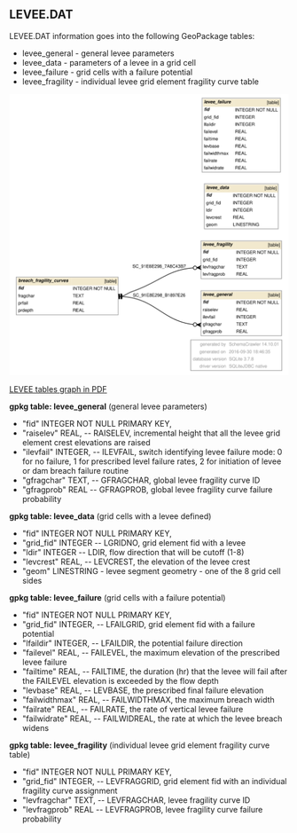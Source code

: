 
<a name="levee"></a>
## LEVEE.DAT 

LEVEE.DAT information goes into the following GeoPackage tables:

* levee_general - general levee parameters
* levee_data - parameters of a levee in a grid cell
* levee_failure - grid cells with a failure potential
* levee_fragility - individual levee grid element fragility curve table

![LEVEE tables graph](db_schema_graphs/levee.svg)

[LEVEE tables graph in PDF](db_schema_graphs/levee.pdf)

**gpkg table: levee_general** (general levee parameters)

* "fid" INTEGER NOT NULL PRIMARY KEY,
* "raiselev" REAL, -- RAISELEV, incremental height that all the levee grid element crest elevations
are raised
* "ilevfail" INTEGER, -- ILEVFAIL, switch identifying levee failure mode: 0 for no failure, 1 for prescribed level failure rates, 2 for initiation of levee or dam breach failure routine
* "gfragchar" TEXT, -- GFRAGCHAR, global levee fragility curve ID
* "gfragprob"  REAL -- GFRAGPROB, global levee fragility curve failure probability

**gpkg table: levee_data** (grid cells with a levee defined)

* "fid" INTEGER NOT NULL PRIMARY KEY,
* "grid_fid" INTEGER -- LGRIDNO, grid element fid with a levee
* "ldir" INTEGER -- LDIR, flow direction that will be cutoff (1-8)
* "levcrest" REAL, -- LEVCREST, the elevation of the levee crest
* "geom" LINESTRING - levee segment geometry - one of the 8 grid cell sides

**gpkg table: levee_failure** (grid cells with a failure potential)

* "fid" INTEGER NOT NULL PRIMARY KEY,
* "grid_fid" INTEGER, -- LFAILGRID, grid element fid with a failure potential
* "lfaildir" INTEGER, -- LFAILDIR, the potential failure direction
* "failevel" REAL, -- FAILEVEL, the maximum elevation of the prescribed levee failure
* "failtime" REAL, -- FAILTIME, the duration (hr) that the levee will fail after the FAILEVEL elevation is exceeded by the flow depth
* "levbase" REAL, -- LEVBASE, the prescribed final failure elevation
* "failwidthmax" REAL, -- FAILWIDTHMAX, the maximum breach width
* "failrate" REAL, -- FAILRATE, the rate of vertical levee failure
* "failwidrate" REAL, -- FAILWIDREAL, the rate at which the levee breach widens

**gpkg table: levee_fragility** (individual levee grid element fragility curve table)

* "fid" INTEGER NOT NULL PRIMARY KEY,
* "grid_fid" INTEGER, -- LEVFRAGGRID, grid element fid with an individual fragility curve assignment
* "levfragchar" TEXT, -- LEVFRAGCHAR, levee fragility curve ID
* "levfragprob" REAL -- LEVFRAGPROB, levee fragility curve failure probability

